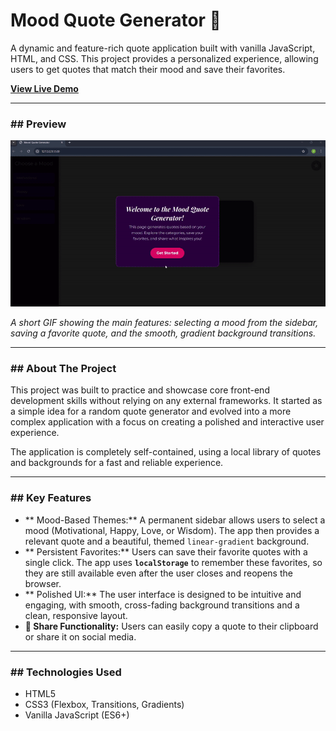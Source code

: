 # Mood Quote Generator 🚀

A dynamic and feature-rich quote application built with vanilla JavaScript, HTML, and CSS. This project provides a personalized experience, allowing users to get quotes that match their mood and save their favorites.

[**View Live Demo**](https://venkatesh-code14.github.io/smart-quote-generator/)

---

### ## Preview

![Mood Quote Generator in action](preview.gif)

*A short GIF showing the main features: selecting a mood from the sidebar, saving a favorite quote, and the smooth, gradient background transitions.*

---

### ## About The Project

This project was built to practice and showcase core front-end development skills without relying on any external frameworks. It started as a simple idea for a random quote generator and evolved into a more complex application with a focus on creating a polished and interactive user experience.

The application is completely self-contained, using a local library of quotes and backgrounds for a fast and reliable experience.

---

### ## Key Features

* ** Mood-Based Themes:** A permanent sidebar allows users to select a mood (Motivational, Happy, Love, or Wisdom). The app then provides a relevant quote and a beautiful, themed `linear-gradient` background.
* **  Persistent Favorites:** Users can save their favorite quotes with a single click. The app uses **`localStorage`** to remember these favorites, so they are still available even after the user closes and reopens the browser.
* ** Polished UI:** The user interface is designed to be intuitive and engaging, with smooth, cross-fading background transitions and a clean, responsive layout.
* **🔗 Share Functionality:** Users can easily copy a quote to their clipboard or share it on social media.

---

### ## Technologies Used

* HTML5
* CSS3 (Flexbox, Transitions, Gradients)
* Vanilla JavaScript (ES6+)
